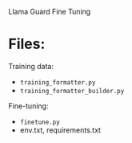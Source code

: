 Llama Guard Fine Tuning

# Files:

Training data:
- `training_formatter.py`
- `training_formatter_builder.py`

Fine-tuning:
- `finetune.py`
- env.txt, requirements.txt